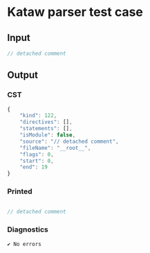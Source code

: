 # Kataw parser test case

## Input

`````js
// detached comment
`````

## Output

### CST

```javascript
{
    "kind": 122,
    "directives": [],
    "statements": [],
    "isModule": false,
    "source": "// detached comment",
    "fileName": "__root__",
    "flags": 0,
    "start": 0,
    "end": 19
}
```

### Printed

```javascript

// detached comment  
```

### Diagnostics

```javascript
✔ No errors
```

